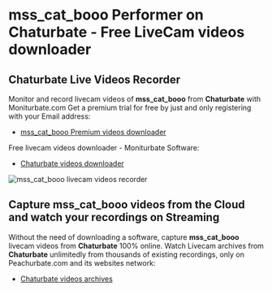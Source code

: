 # mss_cat_booo Performer on Chaturbate - Free LiveCam videos downloader

## Chaturbate Live Videos Recorder

Monitor and record livecam videos of **mss_cat_booo** from **Chaturbate** with Moniturbate.com
Get a premium trial for free by just and only registering with your Email address:
* [mss_cat_booo Premium videos downloader](https://moniturbate.com/request-demo-licence-key.html)

Free livecam videos downloader - Moniturbate Software:
* [Chaturbate videos downloader](https://moniturbate.com/moniturbate-download-software.html)

![mss_cat_booo livecam videos recorder](https://peachurnet.com/templates/moniturbate-software.png)


## Capture mss_cat_booo videos from the Cloud and watch your recordings on Streaming

Without the need of downloading a software, capture **mss_cat_booo** livecam videos from **Chaturbate** 100% online.
Watch Livecam archives from **Chaturbate** unlimitedly from thousands of existing recordings, only on Peachurbate.com and its websites network:
* [Chaturbate videos archives](https://peachurnet.com/)